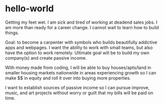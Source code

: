 # hello-world
Getting my feet wet.
I am sick and tired of working at deadend sales jobs. I am more than ready for a career change. I cannot wait to learn how to build things. 

Goal: to become a carpenter with symbols who builds beautifully addictive apps and webpages.
I want the ability to work with small teams, but also have the option to work remotely. Ultimate goal will be to build my own company(s) and create passive income. 

With money made from coding, I will be able to buy houses/apts/land in smaller housing markets nationwide in areas experiencing growth so I can make $$ in equity and roll it over into buying more properties.

I want to establish sources of passive income so I can pursue improve, music, and art projects without worry or guilt that my bills will be paid on time.
